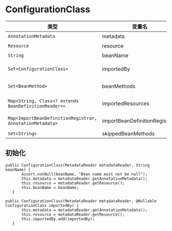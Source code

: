 # ConfigurationClass


 类型  | 变量名 | 默认值
---|---|---
 `AnnotationMetadata` | metadata | 初始化赋值
 `Resource` | resource | 初始化赋值
 `String` | beanName | 初始化赋值
 `Set<ConfigurationClass>` | importedBy | `new LinkedHashSet<>(1)`
 `Set<BeanMethod>` | beanMethods | `new LinkedHashSet<>()`
 `Map<String, Class<? extends BeanDefinitionReader>>` | importedResources | `new LinkedHashMap<>()`
 `Map<ImportBeanDefinitionRegistrar, AnnotationMetadata>` | importBeanDefinitionRegistrars | `new LinkedHashMap<>()`
 `Set<String>` | skippedBeanMethods | `new HashSet<>()`


 ## 初始化

 ```
public ConfigurationClass(MetadataReader metadataReader, String beanName) {
		Assert.notNull(beanName, "Bean name must not be null");
		this.metadata = metadataReader.getAnnotationMetadata();
		this.resource = metadataReader.getResource();
		this.beanName = beanName;
	}
 ```

 ```
public ConfigurationClass(MetadataReader metadataReader, @Nullable ConfigurationClass importedBy) {
		this.metadata = metadataReader.getAnnotationMetadata();
		this.resource = metadataReader.getResource();
		this.importedBy.add(importedBy);
	}
 ```